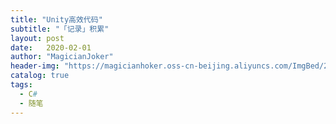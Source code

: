```yaml
---
title: "Unity高效代码"
subtitle: "「记录」积累"
layout: post
date:   2020-02-01
author: "MagicianJoker"
header-img: "https://magicianhoker.oss-cn-beijing.aliyuncs.com/ImgBed/20210115192459.jpg"
catalog: true
tags:
  - C#
  - 随笔
---
```



